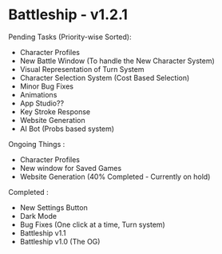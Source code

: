 # Battleship - v1.2.1

Pending Tasks (Priority-wise Sorted):
- Character Profiles
- New Battle Window (To handle the New Character System)
- Visual Representation of Turn System
- Character Selection System (Cost Based Selection)
- Minor Bug Fixes
- Animations
- App Studio??
- Key Stroke Response
- Website Generation
- AI Bot (Probs based system) 

Ongoing Things :
- Character Profiles
- New window for Saved Games
- Website Generation (40% Completed - Currently on hold)

Completed :
- New Settings Button
- Dark Mode
- Bug Fixes (One click at a time, Turn system)
- Battleship v1.1
- Battleship v1.0 (The OG)
